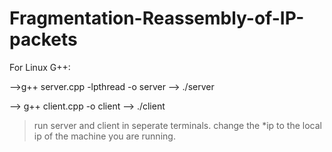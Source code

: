 # Fragmentation-Reassembly-of-IP-packets

For Linux G++:

-->g++ server.cpp -lpthread -o server
--> ./server

--> g++ client.cpp -o client
--> ./client

>run server and client in seperate terminals.
>change the *ip to the local ip of the machine you are running.
